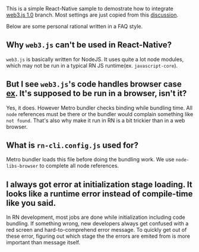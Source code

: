 This is a simple React-Native sample to demostrate how to integrate [web3.js 1.0](https://github.com/ethereum/web3.js/tree/1.0) branch.
Most settings are just copied from this [discussion](https://github.com/ethereum/web3.js/issues/1022).

Below are some personal rational written in a FAQ style.
## Why `web3.js` can't be used in React-Native?
`web3.js` is basically written for NodeJS.  It uses quite a lot node modules, which may not be run in a typical RN JS runtime(ex.  `javascript-core`).

## But I see `web3.js`'s code handles browser case [ex](https://github.com/ethereum/web3.js/blob/1.0/packages/web3-eth-accounts/src/index.js#L34).  It's supposed to be run in a browser, isn't it?
Yes, it does.  However Metro bundler checks binding while bundling time.  All `node` references must be there or the bundler would complain something like `not found`.  That's also why make it run in RN is a bit trickier than in a web browser.

## What is `rn-cli.config.js` used for?
Metro bundler loads this file before doing the bundling work.  We use `node-libs-browser` to complete all node references.

## I always got error at initialization stage loading.  It looks like a runtime error instead of compile-time like you said.
In RN development, most jobs are done while initialization including code bundling.  If something wrong, new developers always get confused with a red screen and hard-to-comprehend error message.  To quickly get out of these error, figuring out which stage the the errors are emited from is more important than message itself.
